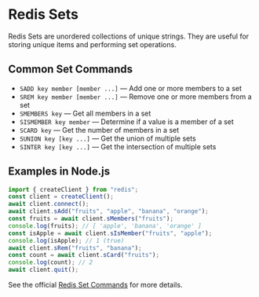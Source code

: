 # Redis Sets

Redis Sets are unordered collections of unique strings. They are useful for storing unique items and performing set operations.

## Common Set Commands

- `SADD key member [member ...]` — Add one or more members to a set
- `SREM key member [member ...]` — Remove one or more members from a set
- `SMEMBERS key` — Get all members in a set
- `SISMEMBER key member` — Determine if a value is a member of a set
- `SCARD key` — Get the number of members in a set
- `SUNION key [key ...]` — Get the union of multiple sets
- `SINTER key [key ...]` — Get the intersection of multiple sets

## Examples in Node.js

```js
import { createClient } from "redis";
const client = createClient();
await client.connect();
await client.sAdd("fruits", "apple", "banana", "orange");
const fruits = await client.sMembers("fruits");
console.log(fruits); // [ 'apple', 'banana', 'orange' ]
const isApple = await client.sIsMember("fruits", "apple");
console.log(isApple); // 1 (true)
await client.sRem("fruits", "banana");
const count = await client.sCard("fruits");
console.log(count); // 2
await client.quit();
```

See the official [Redis Set Commands](https://redis.io/commands/?group=set) for more details.
